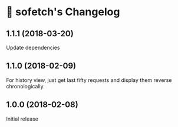 # 👛 sofetch's Changelog

## 1.1.1 (2018-03-20)
Update dependencies

## 1.1.0 (2018-02-09)
For history view, just get last fifty requests and display them reverse chronologically.

## 1.0.0 (2018-02-08)
Initial release